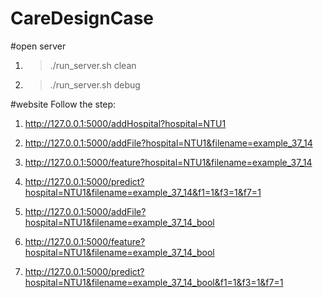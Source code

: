 # CareDesignCase

#open server
1. >./run_server.sh clean
2. >./run_server.sh debug

#website
Follow the step:
1. http://127.0.0.1:5000/addHospital?hospital=NTU1
2. http://127.0.0.1:5000/addFile?hospital=NTU1&filename=example_37_14
3. http://127.0.0.1:5000/feature?hospital=NTU1&filename=example_37_14
4. http://127.0.0.1:5000/predict?hospital=NTU1&filename=example_37_14&f1=1&f3=1&f7=1

5. http://127.0.0.1:5000/addFile?hospital=NTU1&filename=example_37_14_bool
6. http://127.0.0.1:5000/feature?hospital=NTU1&filename=example_37_14_bool
7. http://127.0.0.1:5000/predict?hospital=NTU1&filename=example_37_14_bool&f1=1&f3=1&f7=1

